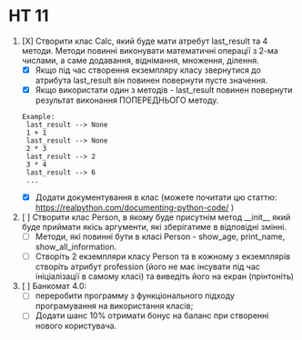 # HT 11
1. [X] Створити клас Calc, який буде мати атребут last_result та 4 методи. Методи повинні виконувати математичні операції з 2-ма числами, а саме додавання, віднімання, множення, ділення.
   - [X] Якщо під час створення екземпляру класу звернутися до атрибута last_result він повинен повернути пусте значення.
   - [X] Якщо використати один з методів - last_result повинен повернути результат виконання ПОПЕРЕДНЬОГО методу.
   ```
   Example:
    last_result --> None
    1 + 1
    last_result --> None
    2 * 3
    last_result --> 2
    3 * 4
    last_result --> 6
    ...
   ```
   - [X] Додати документування в клас (можете почитати цю статтю: https://realpython.com/documenting-python-code/ )

2. [ ] Створити клас Person, в якому буде присутнім метод \_\_init\_\_ який буде приймати якісь аргументи, які зберігатиме в відповідні змінні.
   - [ ] Методи, які повинні бути в класі Person - show_age, print_name, show_all_information.
   - [ ] Створіть 2 екземпляри класу Person та в кожному з екземплярів створіть атрибут profession (його не має інсувати під час ініціалізації в самому класі) 
та виведіть його на екран (прінтоніть)

3. [ ] Банкомат 4.0: 
   - [ ] переробити программу з функціонального підходу програмування на використання класів; 
   - [ ] Додати шанс 10% отримати бонус на баланс при створенні нового користувача.
